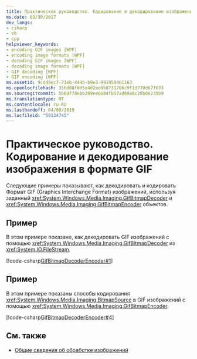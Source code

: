 ```yaml
---
title: Практическое руководство. Кодирование и декодирование изображения в формате GIF
ms.date: 03/30/2017
dev_langs:
- csharp
- vb
- cpp
helpviewer_keywords:
- encoding GIF images [WPF]
- encoding image formats [WPF]
- decoding GIF images [WPF]
- decoding image formats [WPF]
- GIF decoding [WPF]
- GIF encoding [WPF]
ms.assetid: 9cdd9ec7-71eb-444b-b9e3-991958461163
ms.openlocfilehash: 35bd08f0d5e4d2ee9b8731706c9f1d770d67f633
ms.sourcegitcommit: 5b6d778ebb269ee6684fb57ad69a8c28b06235b9
ms.translationtype: MT
ms.contentlocale: ru-RU
ms.lasthandoff: 04/08/2019
ms.locfileid: "59124745"
---
```

# <a name="how-to-encode-and-decode-a-gif-image"></a>Практическое руководство. Кодирование и декодирование изображения в формате GIF
Следующие примеры показывают, как декодировать и кодировать Формат GIF (Graphics Interchange Format) изображений, используя заданный <xref:System.Windows.Media.Imaging.GifBitmapDecoder> и <xref:System.Windows.Media.Imaging.GifBitmapEncoder> объектов.  
  
## <a name="example"></a>Пример  
 В этом примере показано, как декодировать GIF изображений с помощью <xref:System.Windows.Media.Imaging.GifBitmapDecoder> из <xref:System.IO.FileStream>.  
  
 
 [!code-csharp[GifBitmapDecoderEncoder#1](~/samples/snippets/csharp/VS_Snippets_Wpf/GifBitmapDecoderEncoder/CSharp/GifEncoderDecoder.cs#1)]
   
  
## <a name="example"></a>Пример  
 В этом примере показаны способы кодирования <xref:System.Windows.Media.Imaging.BitmapSource> в GIF изображений с помощью <xref:System.Windows.Media.Imaging.GifBitmapEncoder>.  
  
 
 [!code-csharp[GifBitmapDecoderEncoder#4](~/samples/snippets/csharp/VS_Snippets_Wpf/GifBitmapDecoderEncoder/CSharp/GifEncoderDecoder.cs#4)]
   
  
## <a name="see-also"></a>См. также

- [Общие сведения об обработке изображений](imaging-overview.md)
